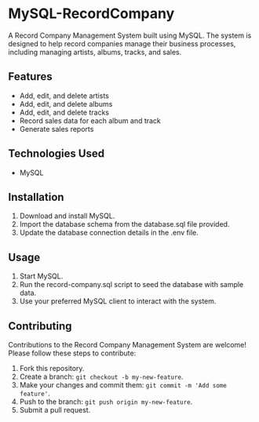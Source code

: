 # MySQL-RecordCompany

A Record Company Management System built using MySQL. The system is designed to help record companies manage their business processes, including managing artists, albums, tracks, and sales.

## Features

- Add, edit, and delete artists
- Add, edit, and delete albums
- Add, edit, and delete tracks
- Record sales data for each album and track
- Generate sales reports

## Technologies Used

- MySQL

## Installation

1. Download and install MySQL.
2. Import the database schema from the database.sql file provided.
3. Update the database connection details in the .env file.

## Usage

1. Start MySQL.
2. Run the record-company.sql script to seed the database with sample data.
3. Use your preferred MySQL client to interact with the system.


## Contributing

Contributions to the Record Company Management System are welcome! Please follow these steps to contribute:

1. Fork this repository.
2. Create a branch: `git checkout -b my-new-feature`.
3. Make your changes and commit them: `git commit -m 'Add some feature'`.
4. Push to the branch: `git push origin my-new-feature`.
5. Submit a pull request.

